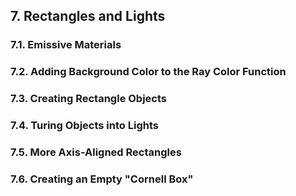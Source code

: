 ## 7. Rectangles and Lights

### 7.1. Emissive Materials
### 7.2. Adding Background Color to the Ray Color Function
### 7.3. Creating Rectangle Objects
### 7.4. Turing Objects into Lights
### 7.5. More Axis-Aligned Rectangles
### 7.6. Creating an Empty "Cornell Box"